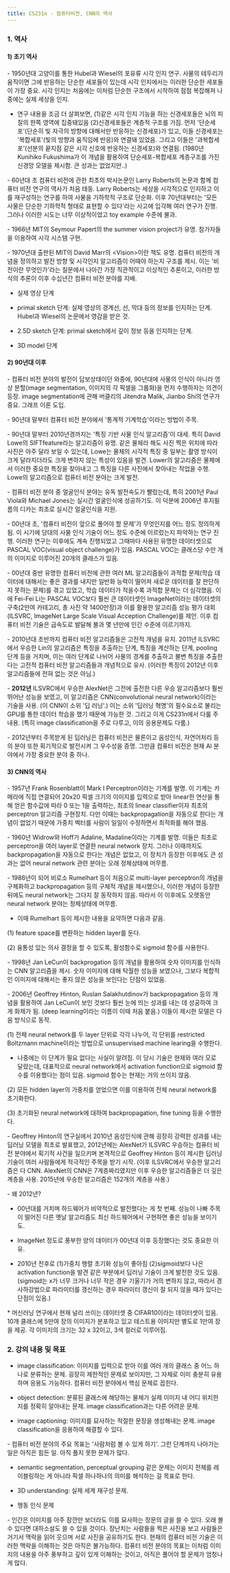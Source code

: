 ```yaml
---
title: CS231n - 컴퓨터비전, CNN의 역사
---
```



### 1. 역사

#### 1) 초기 역사


\- 1950년대 고양이를 통한 Hubel과 Wiesel의 포유류 시각 인지 연구. 사물의 테두리가 움직이면 그에 반응하는 단순한 세포들이 있는데 시각 인지에서는 이러한 단순한 세포들이 가장 중요. 시각 인지는 처음에는 이처럼 단순한 구조에서 시작하여 점점 복잡해져 나중에는 실제 세상을 인지. 

- 연구 내용을 조금 더 살펴보면, (1)같은 시각 인지 기능을 하는 신경세포들은 뇌의 피질의 한쪽 영역에 집중돼있음 (2)신경세포들은 계층적 구조를 가짐. 먼저 '단순세포'(단순히 빛 자극의 방향에 대해서만 반응하는 신경세포)가 있고, 이들 신경세포는 '복합세포'(빛의 방향과 움직임에 반응)와 연결돼 있었음. 그리고 이들은 '과복합세포'(선분의 끝지점 같은 시각 신호에 반응하는 신경세포)와 연결됨. (1980년 Kunihiko Fukushima가 이 개념을 활용하여 단순세포-복합세포 계층구조를 가진 신경망 모델을 제시함. 큰 성과는 없었지만..)

\- 60년대 초 컴퓨터 비전에 관한 최초의 박사논문인 Larry Roberts의 논문과 함께 컴퓨터 비전 연구의 역사가 처음 태동. Larry Roberts는 세상을 시각적으로 인지하고 이를 재구성하는 연구를 하여 사물을 기하학적 구조로 단순화. 이후 70년대부터는 '모든 사물은 단순한 기하학적 형태로 표현할 수 있다'라는 사고에 입각해 여러 연구가 진행. 그러나 이러한 시도는 너무 이상적이었고 toy example 수준에 불과. 

\- 1966년 MIT의 Seymour Papert의 the summer vision project가 유명. 참가자들을 이용하여 시각 시스템 구현.

\- 1970년대 출판된 MIT의 David Marr의 \<Vision\>이란 책도 유명. 컴퓨터 비전의 개념을 정의하고 발전 방향 및 시각인지 알고리즘이 어때야 하는지 구조를 제시. 이는 '비전이란 무엇인가'라는 질문에서 나아간 가장 직관적이고 이상적인 추론이고, 이러한 방식의 추론이 이후 수십년간 컴퓨터 비전 분야를 지배. 

- 실제 영상 단계

- primal sketch 단계: 실제 영상의 경계선, 선, 막대 등의 정보를 인지하는 단계. Hubel과 Wiesel의 논문에서 영감을 받은 것.

- 2.5D sketch 단계: primal sketch에서 깊이 정보 등을 인지하는 단계.

- 3D model 단계


#### 2) 90년대 이후


\- 컴퓨터 비전 분야의 발전이 답보상태이던 와중에, 90년대에 사물의 인식이 아니라 영상 분할(image segmentation, 이미지의 각 픽셀을 그룹화)을 먼저 수행하자는 의견이 등장. image segmentation에 관해 버클리의 Jitendra Malik, Jianbo Shi의 연구가 중요. 그래프 이론 도입.

\- 90년대 말부터 컴퓨터 비전 분야에서 '통계적 기계학습'이라는 방법이 주목.

\- 90년대 말부터 2010년경까지는 '특징 기반 사물 인식 알고리즘'이 대세. 특히 David Lowe의 SIFTfeature라는 알고리즘이 유명. 같은 물체라 해도 사진 찍은 위치에 따라 사진은 아주 달라 보일 수 있는데, Lowe는 물체의 시각적 특징 중 일부는 촬영 방식이 크게 달라지더라도 크게 변하지 않는 특성이 있음을 발견. Lower의 알고리즘은 물체에서 이러한 중요한 특징을 찾아내고 그 특징을 다른 사진에서 찾아내는 작업을 수행. Lowe의 알고리즘으로 컴퓨터 비전 분야는 크게 발전. 

\- 컴퓨터 비전 분야 중 얼굴인식 분야는 유독 발전속도가 빨랐는데, 특히 2001년 Paul Viola와 Michael Jones는 실시간 얼굴인식에 성공하기도. 이 덕분에 2006년 후지필름의 디카는 최초로 실시간 얼굴인식을 지원. 

\- 00년대 초, '컴퓨터 비전이 앞으로 풀어야 할 문제'가 무엇인지를 어느 정도 정의하게 됨. 이 시기에 당대의 사물 인식 기술이 어느 정도 수준에 이르렀는지 파악하는 연구 진행. 이러한 연구는 이후에도 계속 진행되었고 그때마다 사용된 유명한 데이터셋으로 PASCAL VOC(visual object challenge)가 있음. PASCAL VOC는 클래스당 수만 개의 이미지로 이루어진 20개의 클래스가 있음.

\- 00년대 중반 유명한 컴퓨터 비전에 관한 여러 ML 알고리즘들이 과적합 문제(학습 데이터에 대해서는 좋은 결과를 내지만 일반화 능력이 떨어져 새로운 데이터를 잘 판단하지 못하는 문제)를 겪고 있었고, 학습 데이터가 적을수록 과적합 문제는 더 심각했음. 이에 Fei-Fei Li는 PASCAL VOC보다 훨씬 큰 데이터셋인 ImageNet이라는 데이터셋의 구축(2만여 카테고리, 총 사진 약 1400만장)과 이를 활용한 알고리즘 성능 평가 대회(ILSVRC, ImageNet Large Scale Visual Acception Challenge)를 제안. 이후 컴퓨터 비전 기술은 급속도로 발달해 불과 몇 년만에 인간 수준에 이르기까지.

\- 2010년대 초반까지 컴퓨터 비전 알고리즘들은 고전적 개념을 유지. 2011년 ILSVRC에서 우승한 Lin의 알고리즘은 특징을 추출하는 단계, 특징을 계산하는 단계, pooling 단계 등을 거치며, 이는 여러 단계로 나뉘어 사물의 경계를 추출하고 불변 특징을 추출한다는 고전적 컴퓨터 비전 알고리즘들과 개념적으로 유사. (이러한 특징이 2012년 이후 알고리즘들에 전혀 없는 것은 아님.)

\- **2012년** ILSVRC에서 우승한 AlexNet은 그전에 출전한 다른 우승 알고리즘보다 훨씬 뛰어난 성능을 보였고, 이 알고리즘은 CNN(convolutional neural network)이라는 기술을 사용. (이 CNN이 소위 '딥 러닝'.) 이는 소위 '딥러닝 혁명'의 필수요소로 불리는 GPU를 통한 데이터 학습을 했기 때문에 가능한 것. 그리고 이게 CS231n에서 다룰 주 내용. (특히 image classification을 주로 다루고, 이의 응용문제도 다룸.)

\- 2012년부터 주목받게 된 딥러닝은 컴퓨터 비전은 물론이고 음성인식, 자연어처리 등의 분야 또한 획기적으로 발전시켜 그 우수성을 증명. 그만큼 컴퓨터 비전은 현재 AI 분야에서 가장 중요한 분야 중 하나. 

#### 3) CNN의 역사

\- 1957년 Frank Rosenblatt이 Mark I Perceptron이라는 기계를 발명. 이 기계는 카메라에 직접 연결되어 20x20 픽셀 크기의 이미지를 입력으로 받아 linear한 연산을 통해 얻은 함수값에 따라 0 또는 1을 출력하는, 최초의 linear classifier이자 최초의 perceptron 알고리즘 구현장치. 다만 이때는 backpropagation을 자동으로 한다는 개념이 없었기 때문에 가중치 벡터를 사람이 일일이 수정하면서 최적화를 해야 했음.

\- 1960년 Widrow와 Hoff가 Adaline, Madaline이라는 기계를 발명. 이들은 최초로 perceptron을 여러 layer로 연결한 neural network 장치. 그러나 이때까지도 backpropagation을 자동으로 한다는 개념은 없었고, 이 장치가 등장한 이후에도 큰 성과는 없어 neural network 관련 분야는 오래 정체상태에 머무름.

\- 1986년이 되어 비로소 Rumelhart 등이 처음으로 multi-layer perceptron의 개념을 구체화하고 backpropagation 등의 구체적 개념을 제시했으나, 이러한 개념이 등장한 뒤에도 neural network는 그다지 잘 동작하지 않음. 따라서 이 이후에도 오랫동안 neural network 분야는 정체상태에 머무름. 

- 이때 Rumelhart 등이 제시한 내용을 요약하면 다음과 같음.

(1) feature space를 변환하는 hidden layer를 둔다.

(2) 융통성 있는 의사 결정을 할 수 있도록, 활성함수로 sigmoid 함수를 사용한다.


\- 1998년 Jan LeCun이 backprogation 등의 개념을 활용하여 숫자 이미지를 인식하는 CNN 알고리즘을 제시. 숫자 이미지에 대해 탁월한 성능을 보였으나, 그보다 복합적인 이미지에 대해서는 좋지 않은 성능을 보인다는 단점이 있었음.

\- 2006년 Geoffrey Hinton, Ruslan Salakhutdinov가 backpropagation 등의 개념을 활용하여 Jan LeCun이 보인 것보다 훨씬 눈에 띄는 성과를 내는 데 성공하여 크게 화제가 됨. (deep learning이라는 이름이 이때 처음 붙음.) 이들이 제시한 모델은 다음 방식으로 동작.

(1) 전체 neural network를 두 layer 단위로 각각 나누어, 각 단위를 restricted Boltzmann machine이라는 방법으로 unsupervised machine learing을 수행한다.

- 나중에는 이 단계가 필요 없다는 사실이 알려짐. 이 당시 기술은 현재와 여러 모로 달랐는데, 대표적으로 neural network에서 activation function으로 sigmoid 함수를 이용했다는 점이 있음. sigmoid 함수는 현재는 거의 쓰이지 않음. 

(2) 모든 hidden layer의 가중치를 얻었으면 이를 이용하여 전체 neural network를 초기화한다.

(3) 초기화된 neural network에 대하여 backpropagation, fine tuning 등을 수행한다.

\- Geoffrey Hinton의 연구실에서 2010년 음성인식에 관해 굉장히 강력한 성과를 내는 딥러닝 모델을 최초로 발표했고, 2012년에는 AlexNet가 ILSVRC 우승하는 컴퓨터 비전 분야에서 획기적 사건을 일으키며 본격적으로 Geoffrey Hinton 등이 제시한 딥러닝 기술이 여러 사람들에게 적극적인 주목을 받기 시작. (이후 ILSVRC에서 우승한 알고리즘은 다 CNN. AlexNet의 CNN은 7계층짜리였지만 이후 우승한 알고리즘들은 더 깊은 계층을 사용. 2015년에 우승한 알고리즘은 152개의 계층을 사용.)

\- 왜 2012년? 

- 00년대를 거치며 하드웨어가 비약적으로 발전했다는 게 첫 번째. 성능이 나빠 주목이 떨어진 다른 옛날 알고리즘도 최신 하드웨어에서 구현하면 좋은 성능을 보이기도. 

- ImageNet 정도로 풍부한 양의 데이터가 00년대 이후 등장했다는 것도 중요한 이유. 

- 2010년 전후로 (1)가중치 행렬 초기화 성능이 좋아짐 (2)sigmoid보다 나은 activation function을 발견 같은 부분에서 딥러닝 기술이 크게 발전한 것도 있음. (sigmoid는 x가 너무 크거나 너무 작은 경우 기울기가 거의 변하지 않고, 따라서 경사하강법으로 파라미터를 갱신하는 경우 파라미터 갱신이 잘 되지 않을 때가 있다는 단점이 있음.)


\* 머신러닝 연구에서 현재 널리 쓰이는 데이터셋 중 CIFAR10이라는 데이터셋이 있음. 10개 클래스에 5만여 장의 이미지가 분포하고 있고 테스트용 이미지만 별도로 1만여 장을 제공. 각 이미지의 크기는 32 x 32이고, 3색 컬러로 이루어짐.


### 2. 강의 내용 및 목표

- image classification: 이미지를 입력으로 받아 이를 여러 개의 클래스 중 어느 하나로 분류하는 문제. 굉장히 제한적인 문제로 보이지만, 그 자체로 이미 충분히 유용하며 응용도 가능하다. 컴퓨터 비전 분야에서 핵심 문제로 꼽힌다.

- object detection: 분류된 클래스에 해당하는 물체가 실제 이미지 내 어디 위치한지를 정확히 알아내는 문제. image classification과는 다른 어려운 문제.

- image captioning: 이미지를 묘사하는 적절한 문장을 생성해내는 문제. image classification을 응용하여 해결할 수 있다.


\- 컴퓨터 비전 분야의 주요 목표는 '사람처럼 볼 수 있게 하기'. 그런 단계까지 나아가는 일은 아직은 힘든 일. 아직 풀지 못한 문제가 많다. 

- semantic segmentation, perceptual grouping 같은 문제는 이미지 전체를 레이블링하는 게 아니라 픽셀 하나하나의 의미를 해석하는 걸 목표로 한다. 

- 3D understanding: 실제 세계 재구성 문제.

- 행동 인식 문제

\- 인간은 이미지를 아주 잠깐만 보더라도 이를 묘사하는 장문의 글을 쓸 수 있다. 오래 볼 수 있다면 대하소설도 쓸 수 있을 것이다. 장난치는 사람들을 찍은 사진을 보고 사람들은 거기서 맥락을 읽어 웃으며 서로 사진을 공유하기도 한다. 현재의 컴퓨터 비전 기술은 이러한 맥락을 이해하는 것은 아직은 불가능하다. 컴퓨터 비전 분야의 목표는 이처럼 이미지의 내용을 아주 풍부하고 깊이 있게 이해하는 것이고, 아직은 풀어야 할 문제가 엄청나게 많다. 
